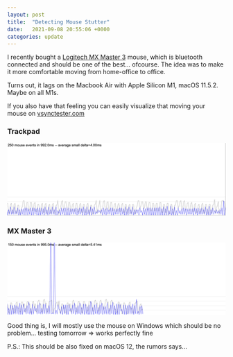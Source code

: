 ```yaml
---
layout: post
title:  "Detecting Mouse Stutter"
date:   2021-09-08 20:55:06 +0000
categories: update
---
```


I recently bought a [Logitech MX Master 3](https://www.logitech.com/de-de/products/mice/mx-master-3-mac-wireless-mouse.910-005696.html?crid=7) mouse, which is bluetooth connected and should be one of the best... ofcourse. The idea was to make it more comfortable moving from home-office to office.

Turns out, it lags on the Macbook Air with Apple Silicon M1, macOS 11.5.2. Maybe on all M1s.

If you also have that feeling you can easily visualize that moving your mouse on  [vsynctester.com](https://www.vsynctester.com/testing/mouse.html)

### Trackpad
![mouse_stutter_trackpad.png](/assets/mouse_stutter_trackpad.png)


### MX Master 3
![mouse_stutter_mx_master_3.png](/assets/mouse_stutter_mx_master_3.png)

Good thing is, I will mostly use the mouse on Windows which should be no problem... testing tomorrow => works perfectly fine

P.S.: This should be also fixed on macOS 12, the rumors says...